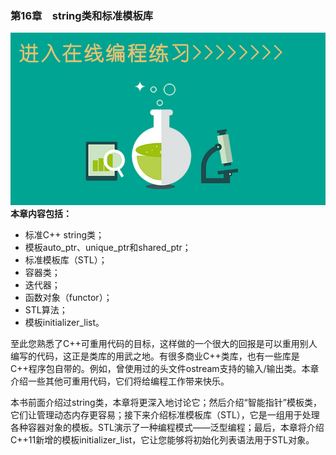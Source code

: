 ### 第16章　string类和标准模板库

![202006110472E4DE.jpg](../images/202006110472E4DE.jpg)
**本章内容包括：**

+ 标准C++ string类；
+ 模板auto_ptr、unique_ptr和shared_ptr；
+ 标准模板库（STL）；
+ 容器类；
+ 迭代器；
+ 函数对象（functor）；
+ STL算法；
+ 模板initializer_list。

至此您熟悉了C++可重用代码的目标，这样做的一个很大的回报是可以重用别人编写的代码，这正是类库的用武之地。有很多商业C++类库，也有一些库是C++程序包自带的。例如，曾使用过的头文件ostream支持的输入/输出类。本章介绍一些其他可重用代码，它们将给编程工作带来快乐。

本书前面介绍过string类，本章将更深入地讨论它；然后介绍“智能指针”模板类，它们让管理动态内存更容易；接下来介绍标准模板库（STL），它是一组用于处理各种容器对象的模板。STL演示了一种编程模式——泛型编程；最后，本章将介绍C++11新增的模板initializer_list，它让您能够将初始化列表语法用于STL对象。

